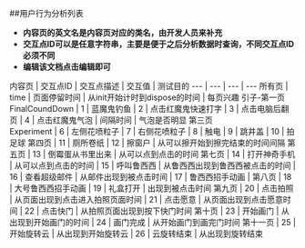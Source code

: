 ##用户行为分析列表

- **内容页的英文名是内容页对应的类名，由开发人员来补充**
- **交互点ID可以是任意字符串，主要是便于之后分析数据时查询，不同交互点ID必须不同**
- **编辑该文档点击编辑即可**


内容页 | 交互点ID | 交互点描述 | 交互值 | 测试目的
---   | ---     | --- | ---
所有页 | time | 页面停留时间 | 从init开始计时到dispose的时间 | 每页兴趣
引子-第一页<br>FinalCoundDown | 1 | 蓝魔鬼钓鱼 
 | 2 | 点击红魔鬼快速打字
 | 3 | 点击电脑后翻页
 | 4 | 点击红魔鬼气泡 | 间隔时间 | 气泡是否明显
第三页<br>Experiment | 6 | 左侧花喷粒子
 | 7 | 右侧花喷粒子
 | 8 | 触电
 | 9 | 跳井盖
 | 10 | 拍足球
第四页 | 11 | 厕所卷纸
 | 12 | 擦窗户 | 从可以擦开始到擦完结束的时间间隔
第五页 | 13 | 倒霉蛋从书里出来 | 从可以点到点击的时间
第七页 | 14 | 打开神奇手机 | 从可以点到点击的时间
 | 15 | 呼叫鲁西西 | 从鲁西西出现到鲁西西被点击的时间
 | 16 | 查看超级邮件 | 从邮件出现到被点击时间
 | 17 | 鲁西西招手动画 |
第八页 | 18 | 大号鲁西西招手动画
 | 19 | 礼盒打开 | 出现到被点击时间
第九页 | 20 | 点击拍照 | 从页面出现到点击进入拍照页面时间
 | 21 | 点击愿意 | 从页面出现到点击愿意时间
 | 22 | 点击快门 | 从拍照页面出现到按下快门时间
第十页 | 23 | 开始画门 | 从出现到开始画门的时间
 | 24 | 画门完成 | 从开始画门到画完门时间
第十一页 | 25 | 开始旋转云 | 从出现到开始旋转云
 | 26 | 云旋转结束 | 从出现到旋转结束